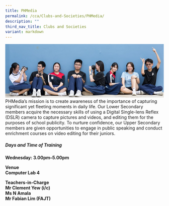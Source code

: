 ```yaml
---
title: PHMedia
permalink: /cca/Clubs-and-Societies/PHMedia/
description: ""
third_nav_title: Clubs and Societies
variant: markdown
---
```

![](/images/phmedia.PNG)
PHMedia’s mission is to create awareness of the importance of capturing significant yet fleeting moments in daily life. Our Lower Secondary members acquire the necessary skills of using a Digital Single-lens Reflex (DSLR) camera to capture pictures and videos, and editing them for the purposes of school publicity. To nurture confidence, our Upper Secondary members are given opportunities to engage in public speaking and conduct enrichment courses on video editing for their juniors.


<h5>Days and Time of Training</h5>
<b>Wednesday: 3.00pm–5.00pm<br></b>

<b>Venue<br>
Computer Lab 4</b><br>

<b>Teachers-in-Charge<br>
Mr Clement Yew (i/c)  <br>
Ms N Amala <br>
Mr Fabian Lim (FAJT) <br></b>